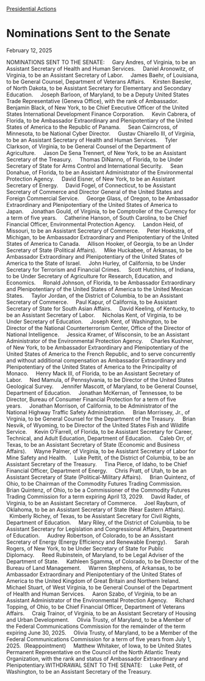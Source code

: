 [Presidential Actions](https://www.whitehouse.gov/presidential-actions/)

# 					Nominations Sent to the Senate				

February 12, 2025

NOMINATIONS SENT TO THE SENATE:     Gary Andres, of Virginia, to be an Assistant Secretary of Health and Human Services.     Daniel Aronowitz, of Virginia, to be an Assistant Secretary of Labor.     James Baehr, of Louisiana, to be General Counsel, Department of Veterans Affairs.     Kirsten Baesler, of North Dakota, to be Assistant Secretary for Elementary and Secondary Education.     Joseph Barloon, of Maryland, to be a Deputy United States Trade Representative (Geneva Office), with the rank of Ambassador.     Benjamin Black, of New York, to be Chief Executive Officer of the United States International Development Finance Corporation.     Kevin Cabrera, of Florida, to be Ambassador Extraordinary and Plenipotentiary of the United States of America to the Republic of Panama.     Sean Cairncross, of Minnesota, to be National Cyber Director.     Gustav Chiarello III, of Virginia, to be an Assistant Secretary of Health and Human Services.     Tyler Clarkson, of Virginia, to be General Counsel of the Department of Agriculture.     Jason De Sena Trennert, of New York, to be an Assistant Secretary of the Treasury.     Thomas DiNanno, of Florida, to be Under Secretary of State for Arms Control and International Security.     Sean Donahue, of Florida, to be an Assistant Administrator of the Environmental Protection Agency.     David Eisner, of New York, to be an Assistant Secretary of Energy.     David Fogel, of Connecticut, to be Assistant Secretary of Commerce and Director General of the United States and Foreign Commercial Service.     George Glass, of Oregon, to be Ambassador Extraordinary and Plenipotentiary of the United States of America to Japan.     Jonathan Gould, of Virginia, to be Comptroller of the Currency for a term of five years.     Catherine Hanson, of South Carolina, to be Chief Financial Officer, Environmental Protection Agency.     Landon Heid, of Missouri, to be an Assistant Secretary of Commerce.     Peter Hoekstra, of Michigan, to be Ambassador Extraordinary and Plenipotentiary of the United States of America to Canada.     Allison Hooker, of Georgia, to be an Under Secretary of State (Political Affairs).     Mike Huckabee, of Arkansas, to be Ambassador Extraordinary and Plenipotentiary of the United States of America to the State of Israel.     John Hurley, of California, to be Under Secretary for Terrorism and Financial Crimes.     Scott Hutchins, of Indiana, to be Under Secretary of Agriculture for Research, Education, and Economics.     Ronald Johnson, of Florida, to be Ambassador Extraordinary and Plenipotentiary of the United States of America to the United Mexican States.     Taylor Jordan, of the District of Columbia, to be an Assistant Secretary of Commerce.     Paul Kapur, of California, to be Assistant Secretary of State for South Asian Affairs.     David Keeling, of Kentucky, to be an Assistant Secretary of Labor.     Nicholas Kent, of Virginia, to be Under Secretary of Education.     Joseph Kent, of Washington, to be Director of the National Counterterrorism Center, Office of the Director of National Intelligence.     Jessica Kramer, of Wisconsin, to be an Assistant Administrator of the Environmental Protection Agency.     Charles Kushner, of New York, to be Ambassador Extraordinary and Plenipotentiary of the United States of America to the French Republic, and to serve concurrently and without additional compensation as Ambassador Extraordinary and Plenipotentiary of the United States of America to the Principality of Monaco.     Henry Mack III, of Florida, to be an Assistant Secretary of Labor.     Ned Mamula, of Pennsylvania, to be Director of the United States Geological Survey.     Jennifer Mascott, of Maryland, to be General Counsel, Department of Education.     Jonathan McKernan, of Tennessee, to be Director, Bureau of Consumer Financial Protection for a term of five years.     Jonathan Morrison, of California, to be Administrator of the National Highway Traffic Safety Administration.     Brian Morrissey, Jr., of Virginia, to be General Counsel for the Department of the Treasury.     Brian Nesvik, of Wyoming, to be Director of the United States Fish and Wildlife Service.     Kevin O’Farrell, of Florida, to be Assistant Secretary for Career, Technical, and Adult Education, Department of Education.     Caleb Orr, of Texas, to be an Assistant Secretary of State (Economic and Business Affairs).     Wayne Palmer, of Virginia, to be Assistant Secretary of Labor for Mine Safety and Health.     Luke Pettit, of the District of Columbia, to be an Assistant Secretary of the Treasury.     Tina Pierce, of Idaho, to be Chief Financial Officer, Department of Energy.     Chris Pratt, of Utah, to be an Assistant Secretary of State (Political-Military Affairs).     Brian Quintenz, of Ohio, to be Chairman of the Commodity Futures Trading Commission.     Brian Quintenz, of Ohio, to be a Commissioner of the Commodity Futures Trading Commission for a term expiring April 13, 2029.     David Rader, of Virginia, to be an Assistant Secretary of Commerce.     Joel Rayburn, of Oklahoma, to be an Assistant Secretary of State (Near Eastern Affairs).     Kimberly Richey, of Texas, to be Assistant Secretary for Civil Rights, Department of Education.     Mary Riley, of the District of Columbia, to be Assistant Secretary for Legislation and Congressional Affairs, Department of Education.     Audrey Robertson, of Colorado, to be an Assistant Secretary of Energy (Energy Efficiency and Renewable Energy).     Sarah Rogers, of New York, to be Under Secretary of State for Public Diplomacy.     Reed Rubinstein, of Maryland, to be Legal Adviser of the Department of State.     Kathleen Sgamma, of Colorado, to be Director of the Bureau of Land Management.     Warren Stephens, of Arkansas, to be Ambassador Extraordinary and Plenipotentiary of the United States of America to the United Kingdom of Great Britain and Northern Ireland.     Michael Stuart, of West Virginia, to be General Counsel of the Department of Health and Human Services.     Aaron Szabo, of Virginia, to be an Assistant Administrator of the Environmental Protection Agency.     Richard Topping, of Ohio, to be Chief Financial Officer, Department of Veterans Affairs.     Craig Trainor, of Virginia, to be an Assistant Secretary of Housing and Urban Development.     Olivia Trusty, of Maryland, to be a Member of the Federal Communications Commission for the remainder of the term expiring June 30, 2025.     Olivia Trusty, of Maryland, to be a Member of the Federal Communications Commission for a term of five years from July 1, 2025.  (Reappointment)     Matthew Whitaker, of Iowa, to be United States Permanent Representative on the Council of the North Atlantic Treaty Organization, with the rank and status of Ambassador Extraordinary and Plenipotentiary.WITHDRAWAL SENT TO THE SENATE:     Luke Petit, of Washington, to be an Assistant Secretary of the Treasury.
